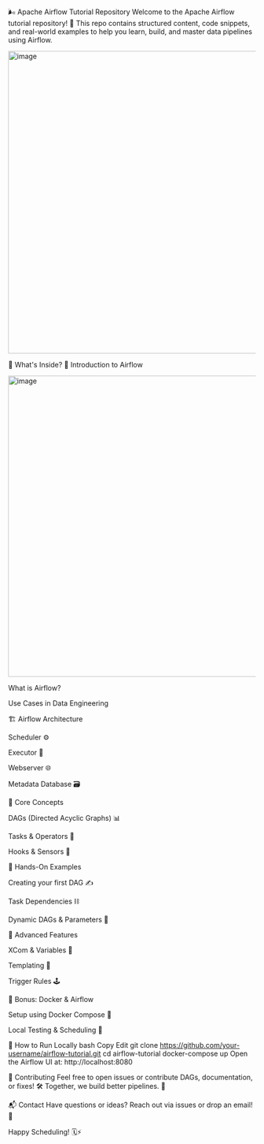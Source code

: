 🌬️ Apache Airflow Tutorial Repository
Welcome to the Apache Airflow tutorial repository! 🚀
This repo contains structured content, code snippets, and real-world examples to help you learn, build, and master data pipelines using Airflow.


<img width="1022" height="614" alt="image" src="https://github.com/user-attachments/assets/c6faf24e-bd4b-4d31-9722-e870728142b4" />


🧰 What's Inside?
📖 Introduction to Airflow


<img width="883" height="611" alt="image" src="https://github.com/user-attachments/assets/f8081d16-f745-49db-bc04-ffa65b47637b" />


What is Airflow?

Use Cases in Data Engineering

🏗️ Airflow Architecture

Scheduler ⚙️

Executor 🧪

Webserver 🌐

Metadata Database 🗃️

🧩 Core Concepts

DAGs (Directed Acyclic Graphs) 📊

Tasks & Operators 🧱

Hooks & Sensors 🎣

🧪 Hands-On Examples

Creating your first DAG ✍️

Task Dependencies ⛓️

Dynamic DAGs & Parameters 📌

🔧 Advanced Features

XCom & Variables 💬

Templating 🧵

Trigger Rules 🕹️

🐳 Bonus: Docker & Airflow

Setup using Docker Compose 🐋

Local Testing & Scheduling 🧪

🚀 How to Run Locally
bash
Copy
Edit
git clone https://github.com/your-username/airflow-tutorial.git
cd airflow-tutorial
docker-compose up
Open the Airflow UI at: http://localhost:8080

🤝 Contributing
Feel free to open issues or contribute DAGs, documentation, or fixes! 🛠️
Together, we build better pipelines. 🧬

📬 Contact
Have questions or ideas?
Reach out via issues or drop an email! 💌

Happy Scheduling! 🗓️⚡
